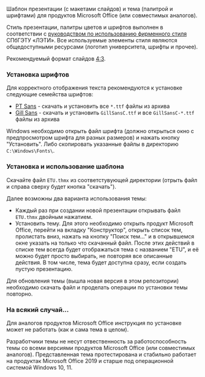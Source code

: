 Шаблон презентации (с макетами слайдов) и тема (палитрой и шрифтами) для продуктов Microsoft Office (или совместимых аналогов).

Стиль презентации, палитры цветов и шрифтов выполнен в соответствии с [руководством по использованию фирменного стиля](https://etu.ru/assets/files/ru/universitet/korporativnyj-stil/etu_guide_final.pdf) СПбГЭТУ «ЛЭТИ».
Все используемые элементы стиля являются общедоступными ресурсами (логотип университета, шрифты и прочее).

Рекомендуемый формат слайдов <ins>4:3</ins>.

### Установка шрифтов

Для корректного отображения текста рекомендуются к установке следующие семейства шрифтов:

* [PT Sans](https://fonts.google.com/specimen/PT+Sans) - скачать и установить все `*.ttf` файлы из архива
* [Gill Sans](https://bestfonts.pro/font/gill-sans) - скачать и установить `GillSansC.ttf` и все `GillSansC-*.ttf` файлы из архива

Windows необходимо открыть файл шрифта (должно открыться окно с предпросмотром шрифта для разных размеров) и нажать кнопку "Установить". 
Либо скопировать указанные файлы в директорию `C:\Windows\Fonts\`.

### Установка и использование шаблона

Скачайте файл `ETU.thmx` из соответстувующей директории (отрыть файл и справа сверху будет кнопка "скачать"). 

Далее возможны два варианта использования темы:
* Каждый раз при создании новой презентации открывать файл `ETU.thmx` двойным нажатием.
* Установить тему. Для этого необходимо открыть продукт Microsoft Office, перейти на вкладку "Конструктор", открыть список тем, пролистать вниз, нажать на кнопку "Поиск тем..." и в открывшемся окне указать на только что скачанный файл.
После этих действий в списке тем всегда будет отображаться тема с названием "ETU", и её можно будет просто выбирать, не повторяя все описанные действия. В том числе, тема будет доступна сразу, если создать пустую презентацию.

Для обновления темы (вышла новая версия в этом репозитории) необходимо скачать файл и проделать операции по установки темы повторно.

### На всякий случай...

Для аналогов продуктов Microsoft Office инструкция по установке может не работать (как и сама тема в целом). 

Разработчики темы не несут отвественность за работоспособность темы со всеми версиями продуктов Microsoft Office (или совместимых аналогов).
Представленная тема протестирована и стабильно работает на продуктак Microsoft Office 2019 и старше под операционной системой Windows 10, 11.
